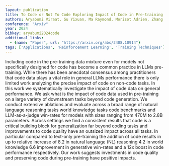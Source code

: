 ```yaml
---
layout: publication
title: To Code or Not To Code Exploring Impact of Code in Pre-training
authors: Aryabumi Viraat, Su Yixuan, Ma Raymond, Morisot Adrien, Zhang Ivan, Locatelli Acyr, Fadaee Marzieh, Üstün Ahmet, Hooker Sara
conference: "Arxiv"
year: 2024
bibkey: aryabumi2024code
additional_links:
  - {name: "Paper", url: "https://arxiv.org/abs/2408.10914"}
tags: ['Applications', 'Reinforcement Learning', 'Training Techniques']
---
```

Including code in the pre-training data mixture even for models not specifically designed for code has become a common practice in LLMs pre-training. While there has been anecdotal consensus among practitioners that code data plays a vital role in general LLMs performance there is only limited work analyzing the precise impact of code on non-code tasks. In this work we systematically investigate the impact of code data on general performance. We ask what is the impact of code data used in pre-training on a large variety of downstream tasks beyond code generation. We conduct extensive ablations and evaluate across a broad range of natural language reasoning tasks world knowledge tasks code benchmarks and LLM-as-a-judge win-rates for models with sizes ranging from 470M to 2.8B parameters. Across settings we find a consistent results that code is a critical building block for generalization far beyond coding tasks and improvements to code quality have an outsized impact across all tasks. In particular compared to text-only pre-training the addition of code results in up to relative increase of 8.2 in natural language (NL) reasoning 4.2 in world knowledge 6.6 improvement in generative win-rates and a 12x boost in code performance respectively. Our work suggests investments in code quality and preserving code during pre-training have positive impacts.
